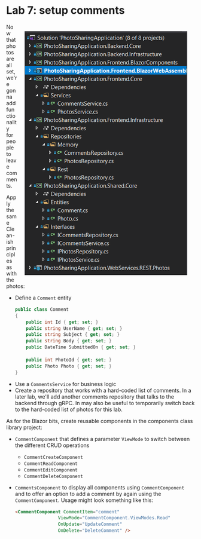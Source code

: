 # Lab 7: setup comments

<img align="right" src="img/lab7-solution-structure-with-comments.png" alt="Lab 7 solution structure" style="margin: 20px;">

Now that photos are all set, we're gonna add functionality for people to leave comments.

Apply the same Clean-ish principles as with the photos:

* Define a `Comment` entity
	```cs
	public class Comment
	{
		public int Id { get; set; }
		public string UserName { get; set; }
		public string Subject { get; set; }
		public string Body { get; set; }
		public DateTime SubmittedOn { get; set; }

		public int PhotoId { get; set; }
		public Photo Photo { get; set; }
	}
	```
* Use a `CommentsService` for business logic
* Create a repository that works with a hard-coded list of comments. In a later lab, we'll add another comments repository that talks to the backend through gRPC. In may also be useful to temporarily switch back to the hard-coded list of photos for this lab.

As for the Blazor bits, create reusable components in the components class library project:
* `CommentComponent` that defines a parameter `ViewMode` to switch between the different CRUD operations
	* `CommentCreateComponent`
	* `CommentReadComponent`
	* `CommentEditComponent`
	* `CommentDeleteComponent`
* `CommentsComponent` to display all components using `CommentComponent` and to offer an option to add a comment by again using the `CommentComponent`. Usage might look something like this:

	```html
	<CommentComponent CommentItem="comment"
					ViewMode="CommentComponent.ViewModes.Read"
					OnUpdate="UpdateComment"
					OnDelete="DeleteComment" />
	```